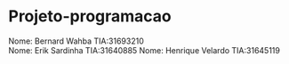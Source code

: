 # Projeto-programacao
Nome: Bernard Wahba    TIA:31693210  
Nome: Erik Sardinha    TIA:31640885 
Nome: Henrique Velardo TIA:31645119
